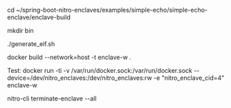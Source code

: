 cd ~/spring-boot-nitro-enclaves/examples/simple-echo/simple-echo-enclave/enclave-build

mkdir bin

./generate_eif.sh

docker build --network=host -t enclave-w .

Test:
docker run -ti -v /var/run/docker.sock:/var/run/docker.sock --device=/dev/nitro_enclaves:/dev/nitro_enclaves:rw -e "nitro_enclave_cid=4" enclave-w



nitro-cli terminate-enclave --all